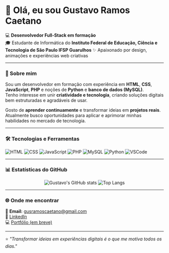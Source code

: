 # 👋 Olá, eu sou Gustavo Ramos Caetano

💻 **Desenvolvedor Full-Stack em formação**  
🎓 Estudante de Informática do **Instituto Federal de Educação, Ciência e Tecnologia de São Paulo IFSP Guarulhos**
✨ Apaixonado por design, animações e experiências web criativas  

---

### 🧠 Sobre mim
Sou um desenvolvedor em formação com experiência em **HTML**, **CSS**, **JavaScript**, **PHP** e noções de **Python** e **banco de dados (MySQL)**.  
Tenho interesse em unir **criatividade e tecnologia**, criando soluções digitais bem estruturadas e agradáveis de usar.

Gosto de **aprender continuamente** e transformar ideias em **projetos reais**.  
Atualmente busco oportunidades para aplicar e aprimorar minhas habilidades no mercado de tecnologia.

---

### 🛠️ Tecnologias e Ferramentas
![HTML](https://img.shields.io/badge/HTML5-E34F26?style=for-the-badge&logo=html5&logoColor=white)
![CSS](https://img.shields.io/badge/CSS3-1572B6?style=for-the-badge&logo=css3&logoColor=white)
![JavaScript](https://img.shields.io/badge/JavaScript-F7DF1E?style=for-the-badge&logo=javascript&logoColor=black)
![PHP](https://img.shields.io/badge/PHP-777BB4?style=for-the-badge&logo=php&logoColor=white)
![MySQL](https://img.shields.io/badge/MySQL-005C84?style=for-the-badge&logo=mysql&logoColor=white)
![Python](https://img.shields.io/badge/Python-3776AB?style=for-the-badge&logo=python&logoColor=white)
![VSCode](https://img.shields.io/badge/VSCode-0078D7?style=for-the-badge&logo=visual-studio-code&logoColor=white)

---

### 📊 Estatísticas do GitHub
<div align="center">

![Gustavo's GitHub stats](https://github-readme-stats.vercel.app/api?username=gustavorcaetano&show_icons=true&theme=tokyonight)
![Top Langs](https://github-readme-stats.vercel.app/api/top-langs/?username=gustavorcaetano&layout=compact&theme=tokyonight)

</div>

---

### 🌐 Onde me encontrar
📧 **Email:** gusramoscaetano@gmail.com  
💼 [LinkedIn](https://www.linkedin.com/in/seulinkedin)  
💻 [Portfólio (em breve)](https://gusrcaetano.github.io)

---

⭐ *"Transformar ideias em experiências digitais é o que me motiva todos os dias."*

